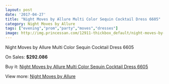 ```yaml
---
layout: post
date: '2017-04-27'
title: "Night Moves by Allure Multi Color Sequin Cocktail Dress 6605"
category: Night Moves by Allure
tags: ["evening","prom","party","moves","dresses"]
image: http://img.princessan.com/12911-thickbox_default/night-moves-by-allure-multi-color-sequin-cocktail-dress-6605.jpg
---
```

Night Moves by Allure Multi Color Sequin Cocktail Dress 6605

On Sales: **$292.086**
<a href="https://www.princessan.com/en/night-moves-by-allure/6151-night-moves-by-allure-multi-color-sequin-cocktail-dress-6605.html"><amp-img layout="responsive" width="600" height="600" src="//img.princessan.com/12911-thickbox_default/night-moves-by-allure-multi-color-sequin-cocktail-dress-6605.jpg" alt="Night Moves by Allure Multi Color Sequin Cocktail Dress 6605 0" /></a>
<a href="https://www.princessan.com/en/night-moves-by-allure/6151-night-moves-by-allure-multi-color-sequin-cocktail-dress-6605.html"><amp-img layout="responsive" width="600" height="600" src="//img.princessan.com/12912-thickbox_default/night-moves-by-allure-multi-color-sequin-cocktail-dress-6605.jpg" alt="Night Moves by Allure Multi Color Sequin Cocktail Dress 6605 1" /></a>

Buy it: [Night Moves by Allure Multi Color Sequin Cocktail Dress 6605](https://www.princessan.com/en/night-moves-by-allure/6151-night-moves-by-allure-multi-color-sequin-cocktail-dress-6605.html "Night Moves by Allure Multi Color Sequin Cocktail Dress 6605")

View more: [Night Moves by Allure](https://www.princessan.com/en/49-night-moves-by-allure "Night Moves by Allure")